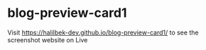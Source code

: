 # blog-preview-card1
Visit https://halilbek-dev.github.io/blog-preview-card1/ to see the screenshot website on Live

